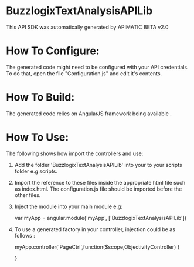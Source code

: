 BuzzlogixTextAnalysisAPILib
=================
This API SDK was automatically generated by APIMATIC BETA v2.0

How To Configure:
=================
The generated code might need to be configured with your API credentials. To do that,
open the file "Configuration.js" and edit it's contents.

How To Build: 
=============
The generated code relies on AngularJS framework being available . 

How To Use:
===========
The following shows how import the controllers and use:

1) Add the folder 'BuzzlogixTextAnalysisAPILib' into your to your scripts folder e.g scripts.
   
2) Import the reference to these files inside the appropriate html file such as index.html. 
   The configuration.js file should be imported before the other files.


    <!-- Helper files -->
    <script src="scripts/BuzzlogixTextAnalysisAPILib/Configuration.js"></script>
    <script src="scripts/BuzzlogixTextAnalysisAPILib/APIHelper.js"></script>
    <script src="scripts/BuzzlogixTextAnalysisAPILib/CustomAuthUtility.js"></script>
    <script src="scripts/BuzzlogixTextAnalysisAPILib/Http/Client/HttpContext.js"></script>
    <script src="scripts/BuzzlogixTextAnalysisAPILib/Http/Client/RequestClient.js"></script>
    <script src="scripts/BuzzlogixTextAnalysisAPILib/Http/Request/HttpRequest.js"></script>
    <script src="scripts/BuzzlogixTextAnalysisAPILib/Http/Response/HttpResponse.js"></script>

    <!-- API Controllers -->
    <script src="scripts/BuzzlogixTextAnalysisAPILib/Controllers/ObjectivityController.js"></script>
    <script src="scripts/BuzzlogixTextAnalysisAPILib/Controllers/SentimentController.js"></script>
    <script src="scripts/BuzzlogixTextAnalysisAPILib/Controllers/TwittersentimentController.js"></script>



3) Inject the module into your main module e.g:

    var myApp = angular.module('myApp', ['BuzzlogixTextAnalysisAPILib'])

4) To use a generated factory in your controller, injection could be as follows : 
 
    myApp.controller('PageCtrl',function($scope,ObjectivityController) {

    }
